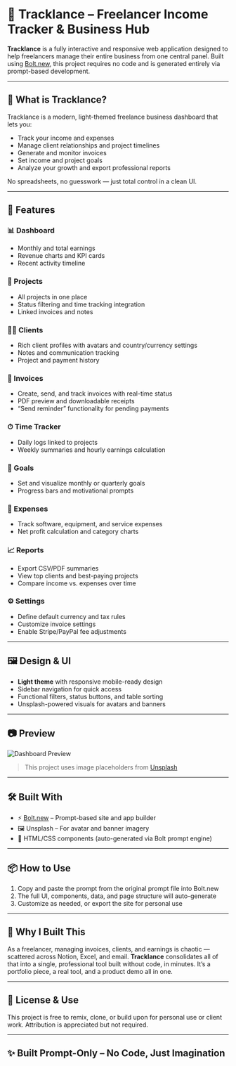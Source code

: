 # 🧾 Tracklance – Freelancer Income Tracker & Business Hub

**Tracklance** is a fully interactive and responsive web application designed to help freelancers manage their entire business from one central panel. Built using [Bolt.new](https://bolt.new), this project requires no code and is generated entirely via prompt-based development.

---

## 🚀 What is Tracklance?

Tracklance is a modern, light-themed freelance business dashboard that lets you:

- Track your income and expenses
- Manage client relationships and project timelines
- Generate and monitor invoices
- Set income and project goals
- Analyze your growth and export professional reports

No spreadsheets, no guesswork — just total control in a clean UI.

---

## 🎯 Features

### 📊 Dashboard
- Monthly and total earnings
- Revenue charts and KPI cards
- Recent activity timeline

### 📁 Projects
- All projects in one place
- Status filtering and time tracking integration
- Linked invoices and notes

### 🧑‍💼 Clients
- Rich client profiles with avatars and country/currency settings
- Notes and communication tracking
- Project and payment history

### 📄 Invoices
- Create, send, and track invoices with real-time status
- PDF preview and downloadable receipts
- “Send reminder” functionality for pending payments

### ⏱ Time Tracker
- Daily logs linked to projects
- Weekly summaries and hourly earnings calculation

### 🎯 Goals
- Set and visualize monthly or quarterly goals
- Progress bars and motivational prompts

### 💸 Expenses
- Track software, equipment, and service expenses
- Net profit calculation and category charts

### 📈 Reports
- Export CSV/PDF summaries
- View top clients and best-paying projects
- Compare income vs. expenses over time

### ⚙️ Settings
- Define default currency and tax rules
- Customize invoice settings
- Enable Stripe/PayPal fee adjustments

---

## 🖼 Design & UI

- **Light theme** with responsive mobile-ready design
- Sidebar navigation for quick access
- Functional filters, status buttons, and table sorting
- Unsplash-powered visuals for avatars and banners

---

## 📷 Preview

![Dashboard Preview](https://source.unsplash.com/1200x300/?workspace)
> This project uses image placeholders from [Unsplash](https://unsplash.com)

---

## 🛠 Built With

- ⚡ [Bolt.new](https://bolt.new) – Prompt-based site and app builder
- 🖼 Unsplash – For avatar and banner imagery
- 📄 HTML/CSS components (auto-generated via Bolt prompt engine)

---

## 📦 How to Use

1. Copy and paste the prompt from the original prompt file into Bolt.new
2. The full UI, components, data, and page structure will auto-generate
3. Customize as needed, or export the site for personal use

---

## 🧠 Why I Built This

As a freelancer, managing invoices, clients, and earnings is chaotic — scattered across Notion, Excel, and email. **Tracklance** consolidates all of that into a single, professional tool built without code, in minutes. It’s a portfolio piece, a real tool, and a product demo all in one.

---

## 📩 License & Use

This project is free to remix, clone, or build upon for personal use or client work. Attribution is appreciated but not required.

---

## ✨ Built Prompt-Only – No Code, Just Imagination

